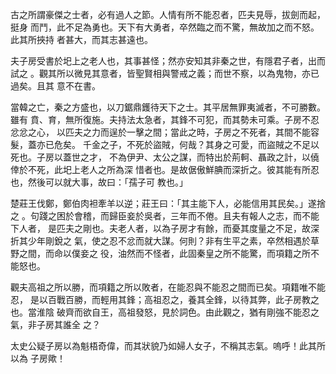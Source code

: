 古之所謂豪傑之士者，必有過人之節。人情有所不能忍者，匹夫見辱，拔劍而起，挺身
而鬥，此不足為勇也。天下有大勇者，卒然臨之而不驚，無故加之而不怒。此其所挾持
者甚大，而其志甚遠也。

夫子房受書於圯上之老人也，其事甚怪；然亦安知其非秦之世，有隱君子者，出而試之
。觀其所以微見其意者，皆聖賢相與警戒之義；而世不察，以為鬼物，亦已過矣。且其
意不在書。

當韓之亡，秦之方盛也，以刀鋸鼎鑊待天下之士。其平居無罪夷滅者，不可勝數。雖有
賁、育，無所復施。夫持法太急者，其鋒不可犯，而其勢未可乘。子房不忍忿忿之心，
以匹夫之力而逞於一擊之間；當此之時，子房之不死者，其間不能容髮，蓋亦已危矣。
千金之子，不死於盜賊，何哉？其身之可愛，而盜賊之不足以死也。子房以蓋世之才，
不為伊尹、太公之謀，而特出於荊軻、聶政之計，以僥倖於不死，此圯上老人之所為深
惜者也。是故倨傲鮮腆而深折之。彼其能有所忍也，然後可以就大事，故曰：「孺子可
教也。」

楚莊王伐鄭，鄭伯肉袒牽羊以逆；莊王曰：「其主能下人，必能信用其民矣。」遂捨之
。句踐之困於會稽，而歸臣妾於吳者，三年而不倦。且夫有報人之志，而不能下人者，
是匹夫之剛也。夫老人者，以為子房才有餘，而憂其度量之不足，故深折其少年剛銳之
氣，使之忍不忿而就大謀。何則？非有生平之素，卒然相遇於草野之間，而命以僕妾之
役，油然而不怪者，此固秦皇之所不能驚，而項籍之所不能怒也。

觀夫高祖之所以勝，而項籍之所以敗者，在能忍與不能忍之間而已矣。項籍唯不能忍，
是以百戰百勝，而輕用其鋒；高祖忍之，養其全鋒，以待其弊，此子房教之也。當淮陰
破齊而欲自王，高祖發怒，見於詞色。由此觀之，猶有剛強不能忍之氣，非子房其誰全
之？

太史公疑子房以為魁梧奇偉，而其狀貌乃如婦人女子，不稱其志氣。嗚呼！此其所以為
子房歟！


